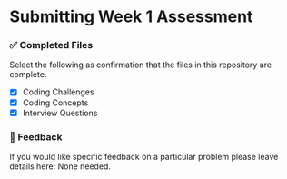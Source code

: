 # Submitting Week 1 Assessment

### ✅ Completed Files
Select the following as confirmation that the files in this repository are complete.
- [x] Coding Challenges
- [x] Coding Concepts
- [x] Interview Questions

### 📝 Feedback
If you would like specific feedback on a particular problem please leave details here:
None needed.